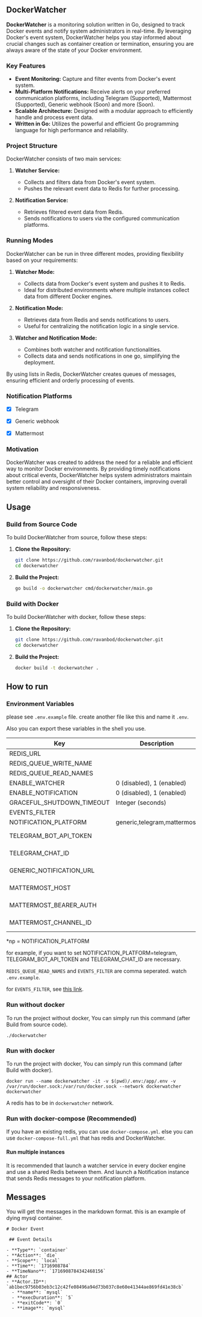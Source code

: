 ## DockerWatcher

**DockerWatcher** is a monitoring solution written in Go, designed to track Docker events and notify system administrators in real-time. By leveraging Docker's event system, DockerWatcher helps you stay informed about crucial changes such as container creation or termination, ensuring you are always aware of the state of your Docker environment.

### Key Features

- **Event Monitoring:** Capture and filter events from Docker's event system.
- **Multi-Platform Notifications:** Receive alerts on your preferred communication platforms, including Telegram (Supported), Mattermost (Supported), Generic webhook (Soon) and more (Soon).
- **Scalable Architecture:** Designed with a modular approach to efficiently handle and process event data.
- **Written in Go:** Utilizes the powerful and efficient Go programming language for high performance and reliability.

### Project Structure

DockerWatcher consists of two main services:

1. **Watcher Service:**
    - Collects and filters data from Docker's event system.
    - Pushes the relevant event data to Redis for further processing.
    
2. **Notification Service:**
    - Retrieves filtered event data from Redis.
    - Sends notifications to users via the configured communication platforms.

### Running Modes

DockerWatcher can be run in three different modes, providing flexibility based on your requirements:

1. **Watcher Mode:**
    - Collects data from Docker's event system and pushes it to Redis.
    - Ideal for distributed environments where multiple instances collect data from different Docker engines.

2. **Notification Mode:**
    - Retrieves data from Redis and sends notifications to users.
    - Useful for centralizing the notification logic in a single service.

3. **Watcher and Notification Mode:**
    - Combines both watcher and notification functionalities.
    - Collects data and sends notifications in one go, simplifying the deployment.

By using lists in Redis, DockerWatcher creates queues of messages, ensuring efficient and orderly processing of events.

### Notification Platforms

- [x] Telegram
- [x] Generic webhook
- [x] Mattermost


### Motivation

DockerWatcher was created to address the need for a reliable and efficient way to monitor Docker environments. By providing timely notifications about critical events, DockerWatcher helps system administrators maintain better control and oversight of their Docker containers, improving overall system reliability and responsiveness.

## Usage

### Build from Source Code

To build DockerWatcher from source, follow these steps:

1. **Clone the Repository:**
    ```sh
    git clone https://github.com/ravanbod/dockerwatcher.git
    cd dockerwatcher
    ```

2. **Build the Project:**
    ```sh
    go build -o dockerwatcher cmd/dockerwatcher/main.go
    ```

### Build with Docker

To build DockerWatcher with docker, follow these steps:

1. **Clone the Repository:**
    ```sh
    git clone https://github.com/ravanbod/dockerwatcher.git
    cd dockerwatcher
    ```

2. **Build the Project:**
    ```sh
    docker build -t dockerwatcher .
    ```

## How to run

### Environment Variables

please see `.env.example` file. create another file like this and name it `.env`.

Also you can export these variables in the shell you use.

| Key                      | Description               | Optional/Required |
|--------------------------|---------------------------|-------------------|
| REDIS_URL                |                           | Required                 |
| REDIS_QUEUE_WRITE_NAME   |                           | Required                 |
| REDIS_QUEUE_READ_NAMES   |                           | Required                 |
| ENABLE_WATCHER           | 0 (disabled), 1 (enabled) | Required                 |
| ENABLE_NOTIFICATION      | 0 (disabled), 1 (enabled) | Required                 |
| GRACEFUL_SHUTDOWN_TIMEOUT| Integer (seconds)         | Required                 |
| EVENTS_FILTER            |                           | Optional                 |
| NOTIFICATION_PLATFORM    |generic,telegram,mattermost| Required                 |
| TELEGRAM_BOT_API_TOKEN   |                           | Required if np=telegram  |
| TELEGRAM_CHAT_ID         |                           | Required if np=telegram  |
| GENERIC_NOTIFICATION_URL |                           | Required if np=generic   |
| MATTERMOST_HOST          |                           | Required if np=mattermost|
| MATTERMOST_BEARER_AUTH   |                           | Required if np=mattermost|
| MATTERMOST_CHANNEL_ID    |                           | Required if np=mattermost|

*np = NOTIFICATION_PLATFORM

for example, if you want to set NOTIFICATION_PLATFORM=telegram, TELEGRAM_BOT_API_TOKEN and TELEGRAM_CHAT_ID are necessary.

`REDIS_QUEUE_READ_NAMES` and `EVENTS_FILTER` are comma seperated. watch `.env.example`.

for `EVENTS_FILTER`, see [this link](https://docs.docker.com/reference/cli/docker/system/events/#filter).

### Run without docker

To run the project without docker, You can simply run this command (after Build from source code).

```
./dockerwatcher
```

### Run with docker

To run the project with docker, You can simply run this command (after Build with docker).

```
docker run --name dockerwatcher -it -v $(pwd)/.env:/app/.env -v /var/run/docker.sock:/var/run/docker.sock --network dockerwatcher dockerwatcher
```

A redis has to be in `dockerwatcher` network.

### Run with docker-compose (Recommended)

If you have an existing redis, you can use `docker-compose.yml`. else you can use `docker-compose-full.yml` that has redis and DockerWatcher.

#### Run multiple instances

It is recommended that launch a watcher service in every docker engine and use a shared Redis between them. And launch a Notification instance that sends Redis messages to your notification platform.

## Messages
You will get the messages in the markdown format. this is an example of dying mysql container.
```
# Docker Event 

 ## Event Details 

- **Type**: `container`
- **Action**: `die`
- **Scope**: `local`
- **Time**: `1716908784`
- **TimeNano**: `1716908784342468156`
## Actor 
- **Actor.ID**: `ab1bec9756b03eb3c12c42fe08496a94d73b037c8e60e41344ae869fd41e38cb`
  - **name**: `mysql`
  - **execDuration**: `5`
  - **exitCode**: `0`
  - **image**: `mysql`
```
